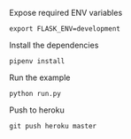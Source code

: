 Expose required ENV variables

    export FLASK_ENV=development
    
Install the dependencies

    pipenv install
    
Run the example
    
    python run.py
    
Push to heroku

    git push heroku master